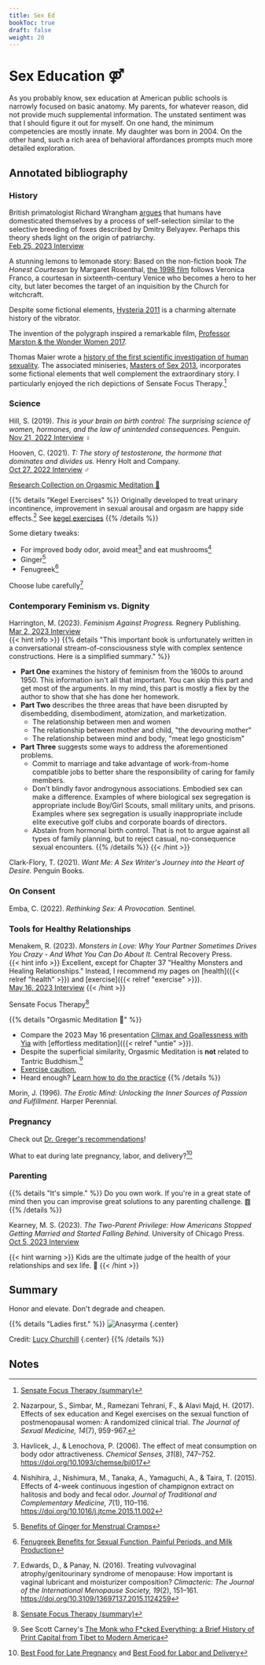 ```yaml
---
title: Sex Ed
bookToc: true
draft: false
weight: 20
---
```


# Sex Education ⚤

As you probably know, sex education at American public schools is
narrowly focused on basic anatomy. My parents, for whatever reason,
did not provide much supplemental information. The unstated sentiment was
that I should figure it out for myself. On one hand, the minimum
competencies are mostly innate. My daughter was born in 2004. On the
other hand, such a rich area of behavioral affordances prompts much
more detailed exploration.

## Annotated bibliography

### History

British primatologist Richard Wrangham [argues](https://en.wikipedia.org/wiki/The_Goodness_Paradox) that humans have domesticated themselves by a process of self-selection similar to the selective breeding of foxes described by Dmitry Belyayev. Perhaps this theory sheds light on the origin of patriarchy.  
[Feb 25, 2023 Interview](https://www.youtube.com/watch?v=0RhJNhRAugg)

A stunning lemons to lemonade story:
Based on the non-fiction book *The Honest Courtesan* by Margaret Rosenthal, [the 1998 film](https://en.wikipedia.org/wiki/Dangerous_Beauty) follows Veronica Franco, a courtesan in sixteenth-century Venice who becomes a hero to her city, but later becomes the target of an inquisition by the Church for witchcraft.

Despite some fictional elements,
[Hysteria 2011](https://en.wikipedia.org/wiki/Hysteria_(2011_film)) is a charming
alternate history of the vibrator.

The invention of the polygraph inspired a remarkable film, [Professor Marston & the Wonder Women 2017](https://en.wikipedia.org/wiki/Professor_Marston_and_the_Wonder_Women).

Thomas Maier wrote a [history of the first scientific investigation of human sexuality](https://www.basicbooks.com/titles/thomas-maier/masters-of-sex/9780465079995/). The associated miniseries, [Masters of Sex 2013](https://en.wikipedia.org/wiki/Masters_of_Sex), incorporates some fictional elements that well complement the extraordinary story. I particularly enjoyed the rich depictions of Sensate Focus Therapy.[^masters1994]

### Science

Hill, S. (2019). *This is your brain on birth control: The surprising science of women, hormones, and the law of unintended consequences.* Penguin.  
[Nov 21, 2022 Interview](https://www.youtube.com/watch?v=xpoUl1MzTq4) ♀

Hooven, C. (2021). *T: The story of testosterone, the hormone that dominates and divides us.* Henry Holt and Company.  
[Oct 27, 2022 Interview](https://www.youtube.com/watch?v=_Q14k3yZ2EU) ♂

[Research Collection on Orgasmic Meditation 🪷](https://iomfoundation.org/)

{{% details "Kegel Exercises" %}}
Originally developed to treat urinary incontinence, improvement in sexual arousal and orgasm are happy side effects.[^nazarpour2017] See [kegel exercises](https://my.clevelandclinic.org/health/articles/14611-kegel-exercises)
{{% /details %}}

Some dietary tweaks:
- For improved body odor, avoid meat[^havlicek2006] and eat mushrooms[^nishihira2015]
- Ginger[^ginger]
- Fenugreek[^fenugreek]

Choose lube carefully[^edwards2016]

### Contemporary Feminism vs. Dignity

Harrington, M. (2023). *Feminism Against Progress.* Regnery Publishing.  
[Mar 2, 2023 Interview](https://www.youtube.com/watch?v=8-pTX3X4yVE)  
{{< hint info >}}
{{% details "This important book is unfortunately written in a conversational stream-of-consciousness style with complex sentence constructions. Here is a simplified summary." %}}
- **Part One** examines the history of feminism from the 1600s to around 1950. This information isn't all that important. You can skip this part and get most of the arguments. In my mind, this part is mostly a flex by the author to show that she has done her homework.
- **Part Two** describes the three areas that have been disrupted by disembedding, disembodiment, atomization, and marketization.
  - The relationship between men and women
  - The relationship between mother and child, "the devouring mother"
  - The relationship between mind and body, "meat lego gnosticism"
- **Part Three** suggests some ways to address the aforementioned problems.
  - Commit to marriage and take advantage of work-from-home compatible jobs to better share the responsibility of caring for family members.
  - Don't blindly favor androgynous associations. Embodied sex can make a difference. Examples of where biological sex segregation is appropriate include Boy/Girl Scouts, small military units, and prisons. Examples where sex segregation is usually inappropriate include elite executive golf clubs and corporate boards of directors.
  - Abstain from hormonal birth control. That is not to argue against all types of family planning, but to reject casual, no-consequence sexual encounters.
{{% /details %}}
{{< /hint >}}

Clark-Flory, T. (2021). *Want Me: A Sex Writer's Journey into the Heart of Desire.* Penguin Books.

### On Consent

Emba, C. (2022). *Rethinking Sex: A Provocation.* Sentinel.

### Tools for Healthy Relationships

Menakem, R. (2023). *Monsters in Love: Why Your Partner Sometimes Drives You Crazy - And What You Can Do About It.* Central Recovery Press.  
{{< hint info >}}
Excellent, except for Chapter 37 "Healthy Monsters and Healing Relationships." Instead, I recommend my pages on [health]({{< relref "health" >}}) and [exercise]({{< relref "exercise" >}}).  
[May 16, 2023 Interview](https://www.theverifiedpodcast.com/resmaa-menakem-speaks-on-couples-in-conflict-new-book-monsters-in-love-more/)
{{< /hint >}}

Sensate Focus Therapy[^masters1994]

{{% details "Orgasmic Meditation 🪷" %}}
- Compare the 2023 May 16 presentation [Climax and Goallessness with Yia](https://om.instituteofom.com/live_events/climax-and-goallessness-with-yia/replay) with [effortless meditation]({{< relref "untie" >}}).
- Despite the superficial similarity, Orgasmic Meditation is **not** related to Tantric Buddhism.[^not-tantra]
- [Exercise caution.](https://www.justice.gov/usao-edny/pr/onetaste-founder-and-former-head-sales-indicted-forced-labor-conspiracy)
- Heard enough? [Learn how to do the practice](https://om.instituteofom.com/)
{{% /details %}}

Morin, J. (1996). *The Erotic Mind: Unlocking the Inner Sources of Passion and Fulfillment.* Harper Perennial.

### Pregnancy

Check out [Dr. Greger's recommendations](https://nutritionfacts.org/topics/pregnancy/)!

What to eat during late pregnancy, labor, and delivery?[^dates]

### Parenting

{{% details "It's simple." %}}
Do you own work. If you're in a great state of mind then you can improvise great solutions to any parenting challenge. ䷤
{{% /details %}}

Kearney, M. S. (2023). *The Two-Parent Privilege: How Americans Stopped Getting Married and Started Falling Behind.* University of Chicago Press.  
[Oct 5, 2023 Interview](https://www.youtube.com/watch?v=JRjMnH-4cYo)

{{< hint warning >}}
Kids are the ultimate judge of the health of your relationships and sex life. 🚸
{{< /hint >}}

## Summary

Honor and elevate. Don't degrade and cheapen.

{{% details "Ladies first." %}}
![Anasyrma](anasyrma.webp)
{.center}

Credit: [Lucy Churchill](https://www.lucychurchill.com/product/anasyrma-vulval-madonna/)
{.center}
{{% /details %}}

## Notes

[^not-tantra]: See Scott Carney's [The Monk who F*cked Everything: a Brief History of Print Capital from Tibet to Modern America](https://www.youtube.com/watch?v=ixbxWHuawXo)

[^masters1994]: [Sensate Focus Therapy (summary)](https://health.cornell.edu/sites/health/files/pdf-library/sensate-focus.pdf)

[^nazarpour2017]: Nazarpour, S., Simbar, M., Ramezani Tehrani, F., & Alavi Majd, H. (2017). Effects of sex education and Kegel exercises on the sexual function of postmenopausal women: A randomized clinical trial. *The Journal of Sexual Medicine, 14*(7), 959-967.

[^havlicek2006]: Havlicek, J., & Lenochova, P. (2006). The effect of meat consumption on body odor attractiveness. *Chemical Senses, 31*(8), 747–752. https://doi.org/10.1093/chemse/bjl017

[^nishihira2015]: Nishihira, J., Nishimura, M., Tanaka, A., Yamaguchi, A., & Taira, T. (2015). Effects of 4-week continuous ingestion of champignon extract on halitosis and body and fecal odor. *Journal of Traditional and Complementary Medicine, 7*(1), 110–116. https://doi.org/10.1016/j.jtcme.2015.11.002

[^edwards2016]: Edwards, D., & Panay, N. (2016). Treating vulvovaginal atrophy/genitourinary syndrome of menopause: How important is vaginal lubricant and moisturizer composition? *Climacteric: The Journal of the International Menopause Society, 19*(2), 151–161. https://doi.org/10.3109/13697137.2015.1124259

[^fenugreek]: [Fenugreek Benefits for Sexual Function, Painful Periods, and Milk Production](https://nutritionfacts.org/video/fenugreek-benefits-for-sexual-function-painful-periods-and-milk-production/)

[^ginger]: [Benefits of Ginger for Menstrual Cramps](https://nutritionfacts.org/video/benefits-of-ginger-for-menstrual-cramps/)

[^dates]: [Best Food for Late Pregnancy](https://nutritionfacts.org/video/best-food-for-late-pregnancy/) and [Best Food for Labor and Delivery](https://nutritionfacts.org/video/best-food-for-labor-and-delivery/)
